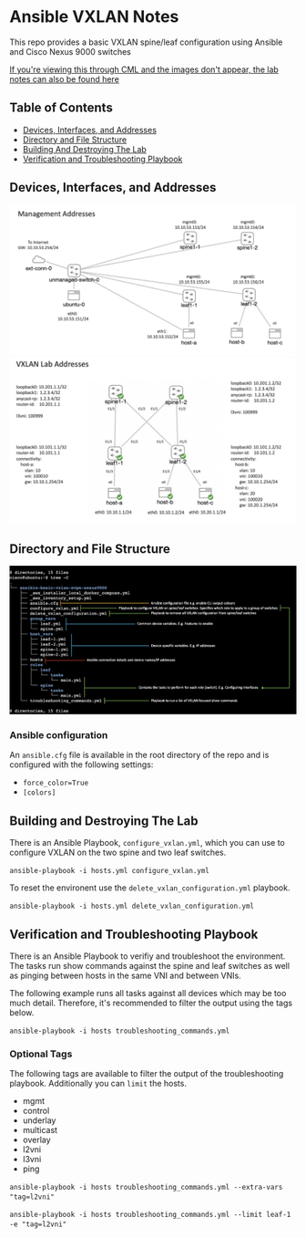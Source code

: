 # Ansible VXLAN Notes

This repo provides a basic VXLAN spine/leaf configuration using Ansible and Cisco Nexus 9000 switches

[If you're viewing this through CML and the images don't appear, the lab notes can also be found here](https://github.com/conmurphy/ansible-basic-vxlan-evpn-nexus9000)

## Table of Contents
- [Devices, Interfaces, and Addresses](#devices-interfaces-and-addresses)
- [Directory and File Structure](#directory-and-file-structure)
- [Building And Destroying The Lab](#building-and-destroying-the-lab)
- [Verification and Troubleshooting Playbook](#verification-and-troubleshooting-playbook)

## Devices, Interfaces, and Addresses

<img src="https://github.com/conmurphy/ansible-basic-vxlan-evpn-nexus9000/blob/main/images/vxlan-topology.png?raw=true" alt="Lab Topology" />


<img src="https://github.com/conmurphy/ansible-basic-vxlan-evpn-nexus9000/blob/main/images/management-topology.png?raw=true" alt="Management Topology" />

## Directory and File Structure

<img src="https://github.com/conmurphy/ansible-basic-vxlan-evpn-nexus9000/blob/main/images/directory.png?raw=true" alt="Directory and file structure" />

### Ansible configuration

An `ansible.cfg` file is available in the root directory of the repo and is configured with the following settings:

- `force_color=True`
- `[colors]` 

## Building and Destroying The Lab

There is an Ansible Playbook, `configure_vxlan.yml`, which you can use to configure VXLAN on the two spine and two leaf switches.

`ansible-playbook -i hosts.yml configure_vxlan.yml`

To reset the environent use the `delete_vxlan_configuration.yml` playbook.

`ansible-playbook -i hosts.yml delete_vxlan_configuration.yml`

## Verification and Troubleshooting Playbook

There is an Ansible Playbook to verifiy and troubleshoot the environment. The tasks run show commands against the spine and leaf switches as well as pinging between hosts in the same VNI and between VNIs.

The following example runs all tasks against all devices which may be too much detail. Therefore, it's recommended to filter the output using the tags below. 

`ansible-playbook -i hosts troubleshooting_commands.yml`

### Optional Tags

The following tags are available to filter the output of the troubleshooting playbook. Additionally you can `limit` the hosts.

- mgmt
- control
- underlay
- multicast
- overlay
- l2vni
- l3vni
- ping

`ansible-playbook -i hosts troubleshooting_commands.yml --extra-vars "tag=l2vni"`

`ansible-playbook -i hosts troubleshooting_commands.yml --limit leaf-1 -e "tag=l2vni"`

